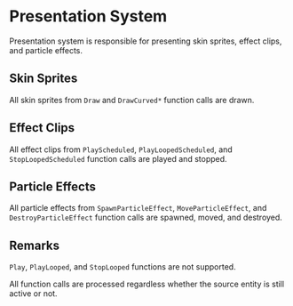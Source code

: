 # Presentation System

Presentation system is responsible for presenting skin sprites, effect clips, and particle effects.

## Skin Sprites

All skin sprites from `Draw` and `DrawCurved*` function calls are drawn.

## Effect Clips

All effect clips from `PlayScheduled`, `PlayLoopedScheduled`, and `StopLoopedScheduled` function calls are played and stopped.

## Particle Effects

All particle effects from `SpawnParticleEffect`, `MoveParticleEffect`, and `DestroyParticleEffect` function calls are spawned, moved, and destroyed.

## Remarks

`Play`, `PlayLooped`, and `StopLooped` functions are not supported.

All function calls are processed regardless whether the source entity is still active or not.
